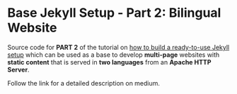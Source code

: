 # Base Jekyll Setup - Part 2: Bilingual Website
Source code for **PART 2** of the tutorial on [how to build a ready-to-use Jekyll setup](https://medium.com/@robinkloeckner/build-a-ready-to-use-jekyll-setup-part-2-bilingual-website-47ec4b27c600) which can be used as a base to develop **multi-page** websites with **static content** that is served in **two languages** from an **Apache HTTP Server**.

Follow the link for a detailed description on medium.